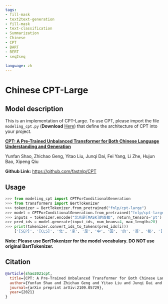 ```yaml
---
tags:
- fill-mask
- text2text-generation
- fill-mask
- text-classification 
- Summarization
- Chinese
- CPT
- BART
- BERT
- seq2seq

language: zh
---
```


# Chinese CPT-Large
## Model description

This is an implementation of CPT-Large. To use CPT, please import the file `modeling_cpt.py` (**Download** [Here](https://github.com/fastnlp/CPT/blob/master/finetune/modeling_cpt.py)) that define the architecture of CPT into your project.

[**CPT: A Pre-Trained Unbalanced Transformer for Both Chinese Language Understanding and Generation**](https://arxiv.org/pdf/2109.05729.pdf)

Yunfan Shao, Zhichao Geng, Yitao Liu, Junqi Dai, Fei Yang, Li Zhe, Hujun Bao, Xipeng Qiu

**Github Link:** https://github.com/fastnlp/CPT

## Usage

```python
>>> from modeling_cpt import CPTForConditionalGeneration
>>> from transformers import BertTokenizer
>>> tokenizer = BertTokenizer.from_pretrained("fnlp/cpt-large")
>>> model = CPTForConditionalGeneration.from_pretrained("fnlp/cpt-large")
>>> inputs = tokenizer.encode("北京是[MASK]的首都", return_tensors='pt')
>>> pred_ids = model.generate(input_ids, num_beams=4, max_length=20)
>>> print(tokenizer.convert_ids_to_tokens(pred_ids[i]))
    ['[SEP]', '[CLS]', '北', '京', '是', '中', '国', '的', '首', '都', '[SEP]']
```

**Note: Please use BertTokenizer for the model vocabulary. DO NOT use original BartTokenizer.**

## Citation

```bibtex
@article{shao2021cpt,
  title={CPT: A Pre-Trained Unbalanced Transformer for Both Chinese Language Understanding and Generation}, 
  author={Yunfan Shao and Zhichao Geng and Yitao Liu and Junqi Dai and Fei Yang and Li Zhe and Hujun Bao and Xipeng Qiu},
  journal={arXiv preprint arXiv:2109.05729},
  year={2021}
}
```

